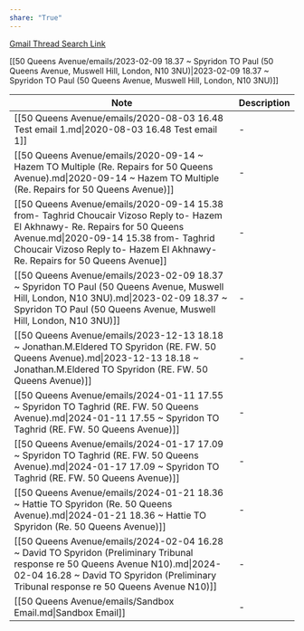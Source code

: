 ```yaml
---
share: "True"
---
```


[Gmail Thread Search Link](https://mail.google.com/mail/u/0/#search/subject%3A(50+Queens+Avenue)+after%3A2023%2F01%2F11+before%3A2024%2F01%2F12)




[[50 Queens Avenue/emails/2023-02-09 18.37 ~ Spyridon TO Paul (50 Queens Avenue, Muswell Hill, London, N10 3NU)|2023-02-09 18.37 ~ Spyridon TO Paul (50 Queens Avenue, Muswell Hill, London, N10 3NU)]]

| Note                                                                                                                                                                                                                                                    | Description |
| ------------------------------------------------------------------------------------------------------------------------------------------------------------------------------------------------------------------------------------------------------- | ----------- |
| [[50 Queens Avenue/emails/2020-08-03 16.48 Test email 1.md\|2020-08-03 16.48 Test email 1]]                                                                                                                                                             | \-          |
| [[50 Queens Avenue/emails/2020-09-14 ~ Hazem TO Multiple (Re. Repairs for 50 Queens Avenue).md\|2020-09-14 ~ Hazem TO Multiple (Re. Repairs for 50 Queens Avenue)]]                                                                                     | \-          |
| [[50 Queens Avenue/emails/2020-09-14 15.38 from- Taghrid Choucair Vizoso Reply to- Hazem El Akhnawy- Re. Repairs for 50 Queens Avenue.md\|2020-09-14 15.38 from- Taghrid Choucair Vizoso Reply to- Hazem El Akhnawy- Re. Repairs for 50 Queens Avenue]] | \-          |
| [[50 Queens Avenue/emails/2023-02-09 18.37 ~ Spyridon TO Paul (50 Queens Avenue, Muswell Hill, London, N10 3NU).md\|2023-02-09 18.37 ~ Spyridon TO Paul (50 Queens Avenue, Muswell Hill, London, N10 3NU)]]                                             | \-          |
| [[50 Queens Avenue/emails/2023-12-13 18.18 ~ Jonathan.M.Eldered TO Spyridon (RE. FW. 50 Queens Avenue).md\|2023-12-13 18.18 ~ Jonathan.M.Eldered TO Spyridon (RE. FW. 50 Queens Avenue)]]                                                               | \-          |
| [[50 Queens Avenue/emails/2024-01-11 17.55 ~ Spyridon TO Taghrid (RE. FW. 50 Queens Avenue).md\|2024-01-11 17.55 ~ Spyridon TO Taghrid (RE. FW. 50 Queens Avenue)]]                                                                                     | \-          |
| [[50 Queens Avenue/emails/2024-01-17 17.09 ~ Spyridon TO Taghrid (RE. FW. 50 Queens Avenue).md\|2024-01-17 17.09 ~ Spyridon TO Taghrid (RE. FW. 50 Queens Avenue)]]                                                                                     | \-          |
| [[50 Queens Avenue/emails/2024-01-21 18.36 ~ Hattie TO Spyridon (Re. 50 Queens Avenue).md\|2024-01-21 18.36 ~ Hattie TO Spyridon (Re. 50 Queens Avenue)]]                                                                                               | \-          |
| [[50 Queens Avenue/emails/2024-02-04 16.28 ~ David TO Spyridon (Preliminary Tribunal response re 50 Queens Avenue N10).md\|2024-02-04 16.28 ~ David TO Spyridon (Preliminary Tribunal response re 50 Queens Avenue N10)]]                               | \-          |
| [[50 Queens Avenue/emails/Sandbox Email.md\|Sandbox Email]]                                                                                                                                                                                             | \-          |



